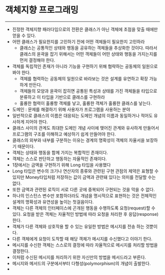# 객체지향 프로그래밍
---
* 진정한 객체지향 패러다임으로의 전환은 클래스가 아닌 객체에 초점을 맞출 때에만 얻을 수 있다.
* 어떤 클래스가 필요한지를 고민하기 전에 어떤 객체들이 필요한지 고민하라
  * 클래스는 공통적인 상태와 행동을 공유하는 객체들을 추상화한 것이다. 따라서 클래스의 윤곽을 잡기 위해서는 어떤 객체들이 어떤 상태와 행동을 가지는지를 먼저 결정해야 한다.
* 객체를 독립적인 존재가 아니라 기능을 구현하기 위해 협략하는 공동체의 일원으로 봐야 한다.
  * 객체를 협력하는 공동체의 일원으로 바라보는 것은 설계를 유연하고 확장 가능하게 만든다.
  * 객체들의 모양과 윤곽이 잡히면 공통된 특성과 상태를 가진 객체들을 타입으로 분류하고 이 타입을 기반으로 클래스를 구현하라
  * 훌륭한 협력이 훌륭항 객체를 낳고, 훌륭한 객체가 훌륭한 클래스를 낳는다.
* 도메인 : 문제를 해결하기 위해 사용자가 프로그램을 사용하는 분야
* 일반적으로 클래스의 이름은 대응되는 도메인 개념의 이름과 동일하거나 적어도 유사하게 지어야 한다.
* 클래스 사이의 관계도 최대한 도메인 개념 사이에 맺어진 관계와 유사하게 만들어서 프로그램의 구조를 이해하고 예상하기 쉽게 만들어야 한다.
* 클래스의 외부와 내부를 구분하는 이유는 경계의 명확성이 객체의 자율서을 보장하기 때문이다.
* 객체는 상태와 행동을 함께 가지는 복합적인 존재이다.
* 객체는 스스로 판단하고 행동하는 자율적인 존재이다.
* 1장에서는 금액을 구현하기 위해 Long 타입을 사용했다
* Long 타입은 변수의 크기나 연산자의 종류와 관련된 구현 관점의 제약은 표형할 수 있지만 Money타입처럼 저장하는 값이 금액과 관련돼 있다는 의미를 전달할 수는 없다.
* 또한 금액과 관련된 로직이 서로 다른 곳에 중복되어 구현되는 것을 막을 수 없다.
* 하나의 인스턴스 변수만 포함하더라도 개념을 명시적으로 표현하는 것은 전체적인 설계의 명확성과 유연성을 높이는 첫걸음이다.
* 객체는 다른 객체의 인터페이스에 곤개된 행동을 수행하도록 요청(request)할 수 있다. 요청을 받은 객체는 자율적인 방법에 따라 요청을 처리한 후 응답(response)한다.
* 객체가 다른 객체와 상호작용 할 수 있는 유일한 방법은 메시지를 전송 하는 것뿐이다.
* 다른 객체에게 요청이 도착할 때 해당 객체가 메시지를 수신했다고 이야기 한다.
* 메시지를 수신한 객체는 스스로의 결정에 따라 자율적으로 메시지를 처리할 방법을 결정한다.
* 이처럼 수신된 메시지를 처리하기 위한 자신만의 방법을 메서드라고 부른다.
* 메시지와 메서드의 구분에서부터 다형성(polymorphism)의 개념이 출발한다.
* 